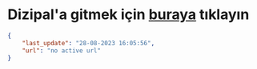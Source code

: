 # Dizipal'a gitmek için [buraya](None) tıklayın
        
```json
{
    "last_update": "28-08-2023 16:05:56",
    "url": "no active url"
}
```